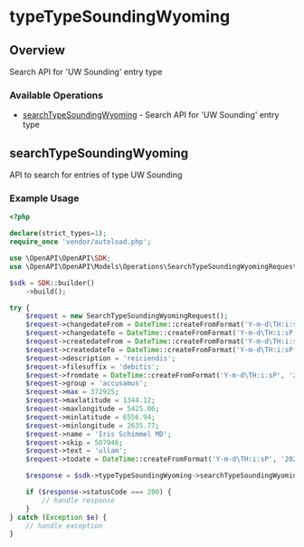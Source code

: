 # typeTypeSoundingWyoming

## Overview

Search API for 'UW Sounding' entry type

### Available Operations

* [searchTypeSoundingWyoming](#searchtypesoundingwyoming) - Search API for 'UW Sounding' entry type

## searchTypeSoundingWyoming

API to search for entries of type UW Sounding

### Example Usage

```php
<?php

declare(strict_types=1);
require_once 'vendor/autoload.php';

use \OpenAPI\OpenAPI\SDK;
use \OpenAPI\OpenAPI\Models\Operations\SearchTypeSoundingWyomingRequest;

$sdk = SDK::builder()
    ->build();

try {
    $request = new SearchTypeSoundingWyomingRequest();
    $request->changedateFrom = DateTime::createFromFormat('Y-m-d\TH:i:sP', '2020-02-21T11:05:43.092Z');
    $request->changedateTo = DateTime::createFromFormat('Y-m-d\TH:i:sP', '2021-11-17T23:25:34.923Z');
    $request->createdateFrom = DateTime::createFromFormat('Y-m-d\TH:i:sP', '2020-11-16T17:27:52.094Z');
    $request->createdateTo = DateTime::createFromFormat('Y-m-d\TH:i:sP', '2022-12-04T07:57:15.879Z');
    $request->description = 'reiciendis';
    $request->filesuffix = 'debitis';
    $request->fromdate = DateTime::createFromFormat('Y-m-d\TH:i:sP', '2022-11-26T20:47:27.046Z');
    $request->group = 'accusamus';
    $request->max = 372925;
    $request->maxlatitude = 1344.12;
    $request->maxlongitude = 5425.06;
    $request->minlatitude = 6556.94;
    $request->minlongitude = 2635.77;
    $request->name = 'Iris Schimmel MD';
    $request->skip = 507946;
    $request->text = 'ullam';
    $request->todate = DateTime::createFromFormat('Y-m-d\TH:i:sP', '2021-05-13T02:45:17.589Z');

    $response = $sdk->typeTypeSoundingWyoming->searchTypeSoundingWyoming($request);

    if ($response->statusCode === 200) {
        // handle response
    }
} catch (Exception $e) {
    // handle exception
}
```
